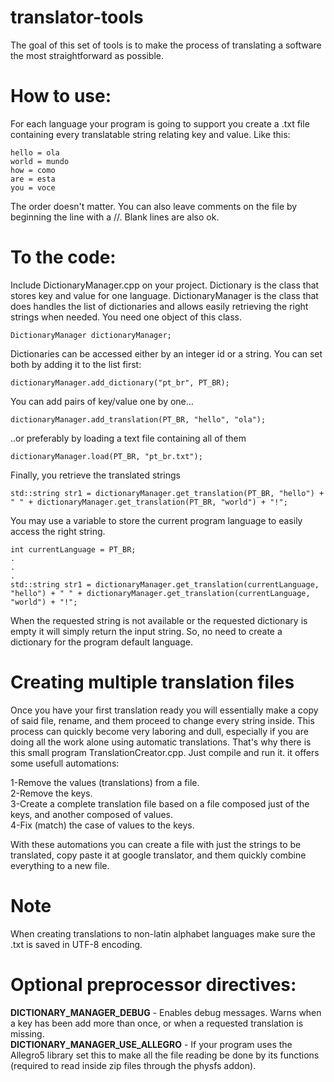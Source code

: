 # translator-tools
The goal of this set of tools is to make the process of translating a software the most straightforward as possible.

# How to use:
For each language your program is going to support you create a .txt file containing every translatable string relating key and value. Like this:
```
hello = ola
world = mundo
how = como
are = esta
you = voce
```
The order doesn't matter. You can also leave comments on the file by beginning the line with a //. Blank lines are also ok.

# To the code:
Include DictionaryManager.cpp on your project. 
Dictionary is the class that stores key and value for one language.
DictionaryManager is the class that does handles the list of dictionaries and allows easily retrieving the right strings when needed. You need one object of this class.
```
DictionaryManager dictionaryManager;
```

Dictionaries can be accessed either by an integer id or a string. You can set both by adding it to the list first:
```
dictionaryManager.add_dictionary("pt_br", PT_BR);
```

You can add pairs of key/value one by one...
```
dictionaryManager.add_translation(PT_BR, "hello", "ola");
```

..or preferably by loading a text file containing all of them
```
dictionaryManager.load(PT_BR, "pt_br.txt");
```

Finally, you retrieve the translated strings
```
std::string str1 = dictionaryManager.get_translation(PT_BR, "hello") + " " + dictionaryManager.get_translation(PT_BR, "world") + "!";
```

You may use a variable to store the current program language to easily access the right string.
```
int currentLanguage = PT_BR;
.
.
.
std::string str1 = dictionaryManager.get_translation(currentLanguage, "hello") + " " + dictionaryManager.get_translation(currentLanguage, "world") + "!";
```

When the requested string is not available or the requested dictionary is empty it will simply return the input string. So, no need to create a dictionary for the program default language.


# Creating multiple translation files
Once you have your first translation ready you will essentially make a copy of said file, rename, and them proceed to change every string inside.
This process can quickly become very laboring and dull, especially if you are doing all the work alone using automatic translations. 
That's why there is this small program TranslationCreator.cpp.
Just compile and run it. it offers some usefull automations:

1-Remove the values (translations) from a file.  
2-Remove the keys.  
3-Create a complete translation file based on a file composed just of the keys, and another composed of values.  
4-Fix (match) the case of values to the keys.  

With these automations you can create a file with just the strings to be translated, copy paste it at google translator, and them quickly combine everything to a new file. 

# Note
When creating translations to non-latin alphabet languages make sure the .txt is saved in UTF-8 encoding.

# Optional preprocessor directives:
**DICTIONARY_MANAGER_DEBUG** - Enables debug messages. Warns when a key has been add more than once, or when a requested translation is missing.  
**DICTIONARY_MANAGER_USE_ALLEGRO** - If your program uses the Allegro5 library set this to make all the file reading be done by its functions (required to read inside zip files through the physfs addon).  
